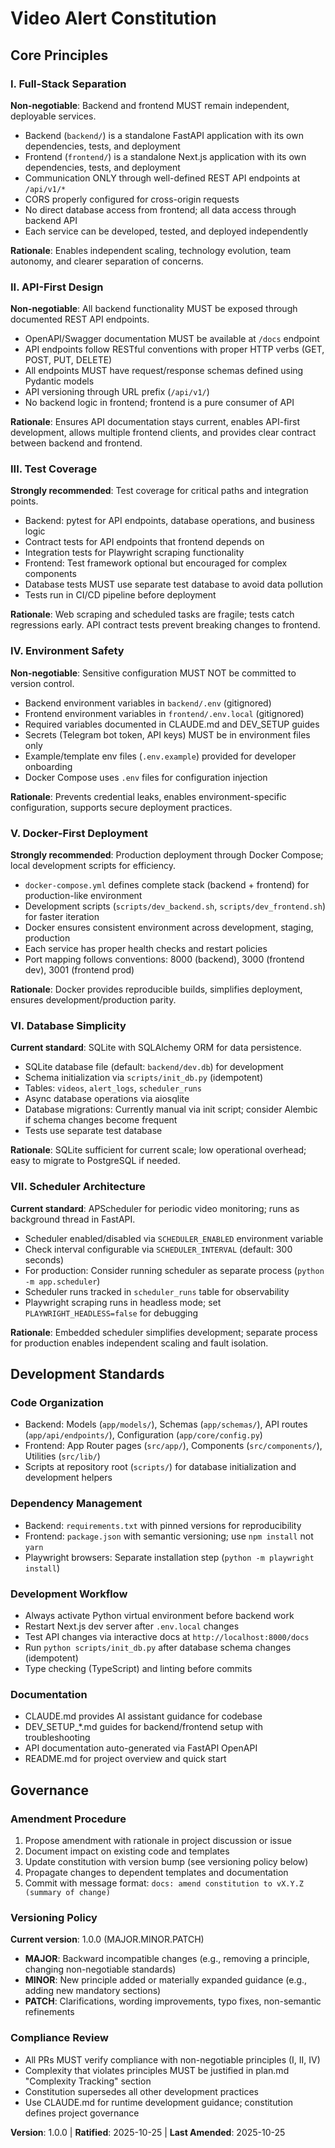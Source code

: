 <!--
Sync Impact Report:
- Version change: none → 1.0.0
- Initial constitution creation
- Added principles:
  I. Full-Stack Separation (non-negotiable)
  II. API-First Design (non-negotiable)
  III. Test Coverage (strongly recommended)
  IV. Environment Safety (non-negotiable)
  V. Docker-First Deployment (strongly recommended)
  VI. Database Simplicity (current standard)
  VII. Scheduler Architecture (current standard)
- Added sections: Development Standards, Governance
- Templates requiring updates:
  ✅ plan-template.md: Updated Constitution Check section with specific principle checklist
  ✅ spec-template.md: Added constitution compliance note and examples in Functional Requirements
  ✅ tasks-template.md: Added constitution compliance references in Setup and Foundational phases
  ✅ Commands verified: speckit.plan.md, speckit.analyze.md already reference constitution
- Follow-up TODOs: None - all placeholders filled, all templates updated
-->

# Video Alert Constitution

## Core Principles

### I. Full-Stack Separation
**Non-negotiable**: Backend and frontend MUST remain independent, deployable services.

- Backend (`backend/`) is a standalone FastAPI application with its own dependencies, tests, and deployment
- Frontend (`frontend/`) is a standalone Next.js application with its own dependencies, tests, and deployment
- Communication ONLY through well-defined REST API endpoints at `/api/v1/*`
- CORS properly configured for cross-origin requests
- No direct database access from frontend; all data access through backend API
- Each service can be developed, tested, and deployed independently

**Rationale**: Enables independent scaling, technology evolution, team autonomy, and clearer separation of concerns.

### II. API-First Design
**Non-negotiable**: All backend functionality MUST be exposed through documented REST API endpoints.

- OpenAPI/Swagger documentation MUST be available at `/docs` endpoint
- API endpoints follow RESTful conventions with proper HTTP verbs (GET, POST, PUT, DELETE)
- All endpoints MUST have request/response schemas defined using Pydantic models
- API versioning through URL prefix (`/api/v1/`)
- No backend logic in frontend; frontend is a pure consumer of API

**Rationale**: Ensures API documentation stays current, enables API-first development, allows multiple frontend clients, and provides clear contract between backend and frontend.

### III. Test Coverage
**Strongly recommended**: Test coverage for critical paths and integration points.

- Backend: pytest for API endpoints, database operations, and business logic
- Contract tests for API endpoints that frontend depends on
- Integration tests for Playwright scraping functionality
- Frontend: Test framework optional but encouraged for complex components
- Database tests MUST use separate test database to avoid data pollution
- Tests run in CI/CD pipeline before deployment

**Rationale**: Web scraping and scheduled tasks are fragile; tests catch regressions early. API contract tests prevent breaking changes to frontend.

### IV. Environment Safety
**Non-negotiable**: Sensitive configuration MUST NOT be committed to version control.

- Backend environment variables in `backend/.env` (gitignored)
- Frontend environment variables in `frontend/.env.local` (gitignored)
- Required variables documented in CLAUDE.md and DEV_SETUP guides
- Secrets (Telegram bot token, API keys) MUST be in environment files only
- Example/template env files (`.env.example`) provided for developer onboarding
- Docker Compose uses `.env` files for configuration injection

**Rationale**: Prevents credential leaks, enables environment-specific configuration, supports secure deployment practices.

### V. Docker-First Deployment
**Strongly recommended**: Production deployment through Docker Compose; local development scripts for efficiency.

- `docker-compose.yml` defines complete stack (backend + frontend) for production-like environment
- Development scripts (`scripts/dev_backend.sh`, `scripts/dev_frontend.sh`) for faster iteration
- Docker ensures consistent environment across development, staging, production
- Each service has proper health checks and restart policies
- Port mapping follows conventions: 8000 (backend), 3000 (frontend dev), 3001 (frontend prod)

**Rationale**: Docker provides reproducible builds, simplifies deployment, ensures development/production parity.

### VI. Database Simplicity
**Current standard**: SQLite with SQLAlchemy ORM for data persistence.

- SQLite database file (default: `backend/dev.db`) for development
- Schema initialization via `scripts/init_db.py` (idempotent)
- Tables: `videos`, `alert_logs`, `scheduler_runs`
- Async database operations via aiosqlite
- Database migrations: Currently manual via init script; consider Alembic if schema changes become frequent
- Tests use separate test database

**Rationale**: SQLite sufficient for current scale; low operational overhead; easy to migrate to PostgreSQL if needed.

### VII. Scheduler Architecture
**Current standard**: APScheduler for periodic video monitoring; runs as background thread in FastAPI.

- Scheduler enabled/disabled via `SCHEDULER_ENABLED` environment variable
- Check interval configurable via `SCHEDULER_INTERVAL` (default: 300 seconds)
- For production: Consider running scheduler as separate process (`python -m app.scheduler`)
- Scheduler runs tracked in `scheduler_runs` table for observability
- Playwright scraping runs in headless mode; set `PLAYWRIGHT_HEADLESS=false` for debugging

**Rationale**: Embedded scheduler simplifies development; separate process for production enables independent scaling and fault isolation.

## Development Standards

### Code Organization
- Backend: Models (`app/models/`), Schemas (`app/schemas/`), API routes (`app/api/endpoints/`), Configuration (`app/core/config.py`)
- Frontend: App Router pages (`src/app/`), Components (`src/components/`), Utilities (`src/lib/`)
- Scripts at repository root (`scripts/`) for database initialization and development helpers

### Dependency Management
- Backend: `requirements.txt` with pinned versions for reproducibility
- Frontend: `package.json` with semantic versioning; use `npm install` not `yarn`
- Playwright browsers: Separate installation step (`python -m playwright install`)

### Development Workflow
- Always activate Python virtual environment before backend work
- Restart Next.js dev server after `.env.local` changes
- Test API changes via interactive docs at `http://localhost:8000/docs`
- Run `python scripts/init_db.py` after database schema changes (idempotent)
- Type checking (TypeScript) and linting before commits

### Documentation
- CLAUDE.md provides AI assistant guidance for codebase
- DEV_SETUP_*.md guides for backend/frontend setup with troubleshooting
- API documentation auto-generated via FastAPI OpenAPI
- README.md for project overview and quick start

## Governance

### Amendment Procedure
1. Propose amendment with rationale in project discussion or issue
2. Document impact on existing code and templates
3. Update constitution with version bump (see versioning policy below)
4. Propagate changes to dependent templates and documentation
5. Commit with message format: `docs: amend constitution to vX.Y.Z (summary of change)`

### Versioning Policy
**Current version**: 1.0.0 (MAJOR.MINOR.PATCH)

- **MAJOR**: Backward incompatible changes (e.g., removing a principle, changing non-negotiable standards)
- **MINOR**: New principle added or materially expanded guidance (e.g., adding new mandatory sections)
- **PATCH**: Clarifications, wording improvements, typo fixes, non-semantic refinements

### Compliance Review
- All PRs MUST verify compliance with non-negotiable principles (I, II, IV)
- Complexity that violates principles MUST be justified in plan.md "Complexity Tracking" section
- Constitution supersedes all other development practices
- Use CLAUDE.md for runtime development guidance; constitution defines project governance

**Version**: 1.0.0 | **Ratified**: 2025-10-25 | **Last Amended**: 2025-10-25
